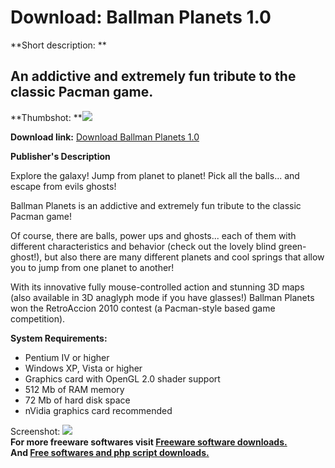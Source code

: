 # Download: Ballman Planets 1.0

**Short description: **

## An addictive and extremely fun tribute to the classic Pacman game.

  
**Thumbshot: **![](http://www.freewarefiles.com/screenshot/ballmanplnts_md.jpg)   
  
**Download link:** [Download Ballman Planets 1.0](http://freesoftwares.boysofts.com/Ballman-Planets_program_63203.html)  
  

**Publisher's Description**  
  

Explore the galaxy! Jump from planet to planet! Pick all the balls... and
escape from evils ghosts!

Ballman Planets is an addictive and extremely fun tribute to the classic
Pacman game!

Of course, there are balls, power ups and ghosts... each of them with
different characteristics and behavior (check out the lovely blind green-
ghost!), but also there are many different planets and cool springs that allow
you to jump from one planet to another!

With its innovative fully mouse-controlled action and stunning 3D maps (also
available in 3D anaglyph mode if you have glasses!) Ballman Planets won the
RetroAccion 2010 contest (a Pacman-style based game competition).

**System Requirements:**

  * Pentium IV or higher 
  * Windows XP, Vista or higher 
  * Graphics card with OpenGL 2.0 shader support 
  * 512 Mb of RAM memory 
  * 72 Mb of hard disk space 
  * nVidia graphics card recommended 

  
  
Screenshot: ![](http://www.freewarefiles.com/screenshot/ballmanplnts.jpg)  
**For more freeware softwares visit [Freeware software downloads.](http://freesoftwares.boysofts.com/)**   
**And [Free softwares and php script downloads.](http://www.boysofts.com/)**

